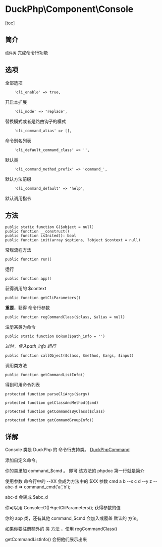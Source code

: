 # DuckPhp\Component\Console
[toc]
## 简介
`组件类` 完成命令行功能

## 选项
全部选项

        'cli_enable' => true,
开启本扩展

        'cli_mode' => 'replace',
替换模式或者是路由钩子的模式

        'cli_command_alias' => [],
命令别名列表

        'cli_default_command_class' => '',
默认类

        'cli_command_method_prefix' => 'command_',
默认方法前缀

        'cli_command_default' => 'help',
默认调用指令

## 方法

    public static function G($object = null)
    public function __construct()
    public function isInited(): bool
    public function init(array $options, ?object $context = null)
常规流程方法

    public function run()
运行

    public function app()
获得调用的 $context 


    public function getCliParameters()
**重要**，获得 命令行参数

    public function regCommandClass($class, $alias = null)
注册某类为命令

    public static function DoRun($path_info = '')
*过时，传入path_info 运行*

    public function callObject($class, $method, $args, $input)
调用类方法

    public function getCommandListInfo()
得到可用命令列表


    protected function parseCliArgs($argv)
    
    protected function getClassAndMethod($cmd)
    
    protected function getCommandsByClass($class)
    
    protected function getCommandGroupInfo()

## 详解

Console 类是 DuckPhp 的 命令行支持类。
[DuckPhpCommand](Component-DuckPhpCommand.md)


添加自定义命令。

你的类里加 command_$cmd 。 即可
该方法的 phpdoc 第一行就是简介

使用参数
命令行中的 --XX 会成为方法中的 $XX 参数
cmd a b --x c d --y z  --abc-d
=>
command_cmd('a','b');

abc-d 会转成 $abc_d

你可以用
Console::G()->getCliParameters(); 获得参数的值

你的 app 类，还有其他 command_$cmd 会加入或覆盖 默认的 方法。

如果你要注册额外的 类 方法 ，使用 regCommandClass()

getCommandListInfo() 会把他们展示出来







